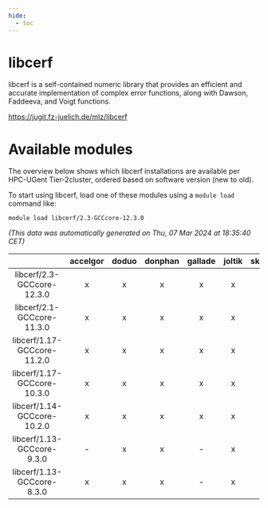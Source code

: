 ```yaml
---
hide:
  - toc
---
```


libcerf
=======


libcerf is a self-contained numeric library that provides an efficient and accurate implementation of complex error functions, along with Dawson, Faddeeva, and Voigt functions.

https://jugit.fz-juelich.de/mlz/libcerf
# Available modules


The overview below shows which libcerf installations are available per HPC-UGent Tier-2cluster, ordered based on software version (new to old).

To start using libcerf, load one of these modules using a `module load` command like:

```shell
module load libcerf/2.3-GCCcore-12.3.0
```

*(This data was automatically generated on Thu, 07 Mar 2024 at 18:35:40 CET)*  

| |accelgor|doduo|donphan|gallade|joltik|skitty|
| :---: | :---: | :---: | :---: | :---: | :---: | :---: |
|libcerf/2.3-GCCcore-12.3.0|x|x|x|x|x|x|
|libcerf/2.1-GCCcore-11.3.0|x|x|x|x|x|x|
|libcerf/1.17-GCCcore-11.2.0|x|x|x|x|x|x|
|libcerf/1.17-GCCcore-10.3.0|x|x|x|x|x|x|
|libcerf/1.14-GCCcore-10.2.0|x|x|x|x|x|x|
|libcerf/1.13-GCCcore-9.3.0|-|x|x|-|x|x|
|libcerf/1.13-GCCcore-8.3.0|x|x|x|-|x|x|

